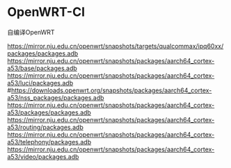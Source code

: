 # OpenWRT-CI
自编译OpenWRT

https://mirror.nju.edu.cn/openwrt/snapshots/targets/qualcommax/ipq60xx/packages/packages.adb
https://mirror.nju.edu.cn/openwrt/snapshots/packages/aarch64_cortex-a53/base/packages.adb
https://mirror.nju.edu.cn/openwrt/snapshots/packages/aarch64_cortex-a53/luci/packages.adb
#https://downloads.openwrt.org/snapshots/packages/aarch64_cortex-a53/nss_packages/packages.adb
https://mirror.nju.edu.cn/openwrt/snapshots/packages/aarch64_cortex-a53/packages/packages.adb
https://mirror.nju.edu.cn/openwrt/snapshots/packages/aarch64_cortex-a53/routing/packages.adb
https://mirror.nju.edu.cn/openwrt/snapshots/packages/aarch64_cortex-a53/telephony/packages.adb
https://mirror.nju.edu.cn/openwrt/snapshots/packages/aarch64_cortex-a53/video/packages.adb

